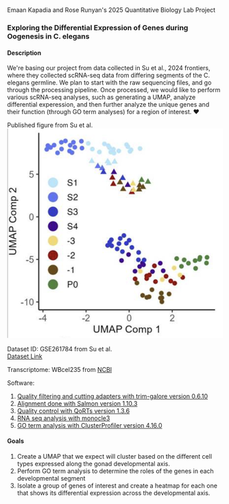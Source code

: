 Emaan Kapadia and Rose Runyan's 2025 Quantitative Biology Lab Project

### Exploring the Differential Expression of Genes during Oogenesis in C. elegans

#### Description
We're basing our project from data collected in Su et al., 2024 frontiers, where they collected scRNA-seq data from differing segments of the C. elegans germline. We plan to start with the raw sequencing files, and go through the processing pipeline. Once processed, we would like to perform various scRNA-seq analyses, such as generating a UMAP, analyze differential experession, and then further analyze the unique genes and their function (through GO term analyses) for a region of interest. :heart:

Published figure from Su et al. \
![UMAP clustered by C. elegans Gonad Developmental Axis](UMAP.png) 

Dataset ID: GSE261784 from Su et al. \
[Dataset Link](https://www.ncbi.nlm.nih.gov/sra?linkname=bioproject_sra_all&from_uid=1088873)

Transcriptome: WBcel235 from [NCBI](https://www.ncbi.nlm.nih.gov/datasets/genome/GCF_000002985.6/)

Software:
1. [Quality filtering and cutting adapters with trim-galore version 0.6.10](https://github.com/FelixKrueger/TrimGalore)
2. [Alignment done with Salmon version 1.10.3](https://salmon.readthedocs.io/en/latest/)
3. [Quality control with QoRTs version 1.3.6](https://hartleys.github.io/QoRTs/)
4. [RNA seq analysis with monocle3](https://github.com/cole-trapnell-lab/monocle3)
5. [GO term analysis with ClusterProfiler version 4.16.0](https://bioconductor.org/packages/release/bioc/html/clusterProfiler.html)

#### Goals
1. Create a UMAP that we expect will cluster based on the different cell types expressed along the gonad developmental axis.
2. Perform GO term analysis to determine the roles of the genes in each developmental segment
3. Isolate a group of genes of interest and create a heatmap for each one that shows its differential expression across the developmental axis.
